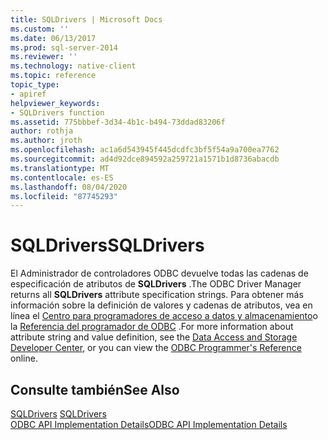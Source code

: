 ```yaml
---
title: SQLDrivers | Microsoft Docs
ms.custom: ''
ms.date: 06/13/2017
ms.prod: sql-server-2014
ms.reviewer: ''
ms.technology: native-client
ms.topic: reference
topic_type:
- apiref
helpviewer_keywords:
- SQLDrivers function
ms.assetid: 775bbbef-3d34-4b1c-b494-73ddad83206f
author: rothja
ms.author: jroth
ms.openlocfilehash: ac1a6d543945f445dcdfc3bf5f54a9a700ea7762
ms.sourcegitcommit: ad4d92dce894592a259721a1571b1d8736abacdb
ms.translationtype: MT
ms.contentlocale: es-ES
ms.lasthandoff: 08/04/2020
ms.locfileid: "87745293"
---
```

# <a name="sqldrivers"></a><span data-ttu-id="b161a-102">SQLDrivers</span><span class="sxs-lookup"><span data-stu-id="b161a-102">SQLDrivers</span></span>
  <span data-ttu-id="b161a-103">El Administrador de controladores ODBC devuelve todas las cadenas de especificación de atributos de **SQLDrivers** .</span><span class="sxs-lookup"><span data-stu-id="b161a-103">The ODBC Driver Manager returns all **SQLDrivers** attribute specification strings.</span></span> <span data-ttu-id="b161a-104">Para obtener más información sobre la definición de valores y cadenas de atributos, vea en línea el [Centro para programadores de acceso a datos y almacenamiento](https://go.microsoft.com/fwlink/?LinkId=4173)o la [Referencia del programador de ODBC](https://go.microsoft.com/fwlink/?LinkId=45250) .</span><span class="sxs-lookup"><span data-stu-id="b161a-104">For more information about attribute string and value definition, see the [Data Access and Storage Developer Center](https://go.microsoft.com/fwlink/?LinkId=4173), or you can view the [ODBC Programmer's Reference](https://go.microsoft.com/fwlink/?LinkId=45250) online.</span></span>  
  
## <a name="see-also"></a><span data-ttu-id="b161a-105">Consulte también</span><span class="sxs-lookup"><span data-stu-id="b161a-105">See Also</span></span>  
 <span data-ttu-id="b161a-106">[SQLDrivers](https://go.microsoft.com/fwlink/?LinkId=59341) </span><span class="sxs-lookup"><span data-stu-id="b161a-106">[SQLDrivers](https://go.microsoft.com/fwlink/?LinkId=59341) </span></span>  
 [<span data-ttu-id="b161a-107">ODBC API Implementation Details</span><span class="sxs-lookup"><span data-stu-id="b161a-107">ODBC API Implementation Details</span></span>](odbc-api-implementation-details.md)  
  
  
